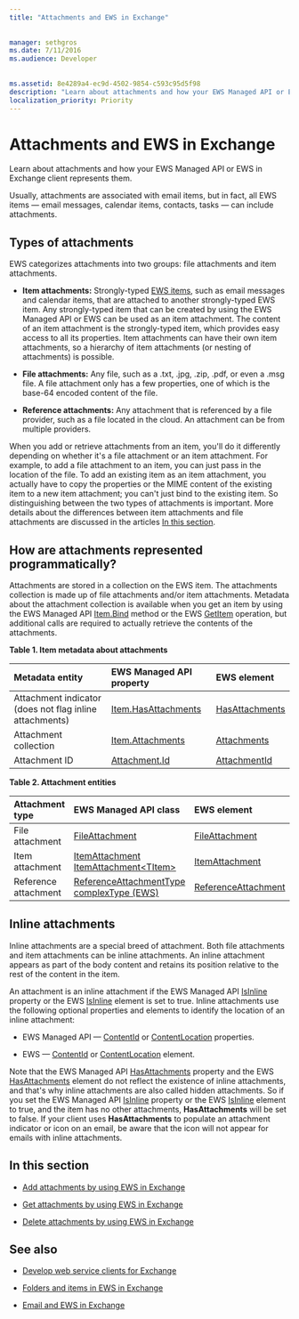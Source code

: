 ```yaml
---
title: "Attachments and EWS in Exchange"
 
 
manager: sethgros
ms.date: 7/11/2016
ms.audience: Developer
 
 
ms.assetid: 8e4289a4-ec9d-4502-9854-c593c95d5f98
description: "Learn about attachments and how your EWS Managed API or EWS in Exchange client represents them."
localization_priority: Priority
---
```


# Attachments and EWS in Exchange

Learn about attachments and how your EWS Managed API or EWS in Exchange client represents them.
  
Usually, attachments are associated with email items, but in fact, all EWS items — email messages, calendar items, contacts, tasks — can include attachments.
  
## Types of attachments

EWS categorizes attachments into two groups: file attachments and item attachments.
  
- **Item attachments:** Strongly-typed [EWS items](folders-and-items-in-ews-in-exchange.md), such as email messages and calendar items, that are attached to another strongly-typed EWS item. Any strongly-typed item that can be created by using the EWS Managed API or EWS can be used as an item attachment. The content of an item attachment is the strongly-typed item, which provides easy access to all its properties. Item attachments can have their own item attachments, so a hierarchy of item attachments (or nesting of attachments) is possible.
    
- **File attachments:** Any file, such as a .txt, .jpg, .zip, .pdf, or even a .msg file. A file attachment only has a few properties, one of which is the base-64 encoded content of the file. 
    
- **Reference attachments:** Any attachment that is referenced by a file provider, such as a file located in the cloud. An attachment can be from multiple providers. 
    
When you add or retrieve attachments from an item, you'll do it differently depending on whether it's a file attachment or an item attachment. For example, to add a file attachment to an item, you can just pass in the location of the file. To add an existing item as an item attachment, you actually have to copy the properties or the MIME content of the existing item to a new item attachment; you can't just bind to the existing item. So distinguishing between the two types of attachments is important. More details about the differences between item attachments and file attachments are discussed in the articles [In this section](#bk_inthissection).
  
## How are attachments represented programmatically?

Attachments are stored in a collection on the EWS item. The attachments collection is made up of file attachments and/or item attachments. Metadata about the attachment collection is available when you get an item by using the EWS Managed API [Item.Bind](http://msdn.microsoft.com/en-us/library/microsoft.exchange.webservices.data.item.bind%28v=exchg.80%29.aspx) method or the EWS [GetItem](http://msdn.microsoft.com/library/e3590b8b-c2a7-4dad-a014-6360197b68e4%28Office.15%29.aspx) operation, but additional calls are required to actually retrieve the contents of the attachments. 
  
**Table 1. Item metadata about attachments**

|**Metadata entity**|**EWS Managed API property**|**EWS element**|
|:-----|:-----|:-----|
|Attachment indicator (does not flag inline attachments)  <br/> |[Item.HasAttachments](http://msdn.microsoft.com/en-us/library/microsoft.exchange.webservices.data.item.hasattachments%28v=exchg.80%29.aspx) <br/> |[HasAttachments](http://msdn.microsoft.com/library/538b7a85-11d7-4daa-8458-09b540760e8b%28Office.15%29.aspx) <br/> |
|Attachment collection  <br/> |[Item.Attachments](http://msdn.microsoft.com/en-us/library/microsoft.exchange.webservices.data.item.attachments%28v=exchg.80%29.aspx) <br/> |[Attachments](http://msdn.microsoft.com/library/b470e614-34bb-44f0-8790-7ddbdcbbd29d%28Office.15%29.aspx) <br/> |
|Attachment ID  <br/> |[Attachment.Id](http://msdn.microsoft.com/en-us/library/microsoft.exchange.webservices.data.attachment.id%28v=exchg.80%29.aspx) <br/> |[AttachmentId](http://msdn.microsoft.com/library/55a5fd77-60d1-40fa-8144-770600cedc6a%28Office.15%29.aspx) <br/> |
   
**Table 2. Attachment entities**

|**Attachment type**|**EWS Managed API class**|**EWS element**|
|:-----|:-----|:-----|
|File attachment  <br/> |[FileAttachment](http://msdn.microsoft.com/en-us/library/microsoft.exchange.webservices.data.fileattachment%28v=exchg.80%29.aspx) <br/> |[FileAttachment](http://msdn.microsoft.com/library/3ecea174-73d1-47fd-8917-6065cef1d565%28Office.15%29.aspx) <br/> |
|Item attachment  <br/> |[ItemAttachment](http://msdn.microsoft.com/en-us/library/microsoft.exchange.webservices.data.itemattachment%28v=exchg.80%29.aspx) <br/> [ItemAttachment\<TItem\>](http://msdn.microsoft.com/en-us/library/dd635165%28v=exchg.80%29.aspx) <br/> |[ItemAttachment](http://msdn.microsoft.com/library/089ee599-f45e-46f5-a18a-5cfb3d2851ff%28Office.15%29.aspx) <br/> |
|Reference attachment  <br/> |[ReferenceAttachmentType complexType (EWS)](http://msdn.microsoft.com/library/18bfa012-e903-d7f3-528a-31ccceb65463%28Office.15%29.aspx) <br/> |[ReferenceAttachment](http://msdn.microsoft.com/library/b9bde862-6b75-4a81-8033-00a47be4dc2f%28Office.15%29.aspx) <br/> |
   
## Inline attachments

Inline attachments are a special breed of attachment. Both file attachments and item attachments can be inline attachments. An inline attachment appears as part of the body content and retains its position relative to the rest of the content in the item. 
  
An attachment is an inline attachment if the EWS Managed API [IsInline](http://msdn.microsoft.com/en-us/library/microsoft.exchange.webservices.data.attachment.isinline%28v=exchg.80%29.aspx) property or the EWS [IsInline](http://msdn.microsoft.com/library/5e7712c8-372a-4a16-be64-360c5ff3961a%28Office.15%29.aspx) element is set to true. Inline attachments use the following optional properties and elements to identify the location of an inline attachment: 
  
- EWS Managed API — [ContentId](http://msdn.microsoft.com/en-us/library/microsoft.exchange.webservices.data.attachment.contentid%28v=exchg.80%29.aspx) or [ContentLocation](http://msdn.microsoft.com/en-us/library/microsoft.exchange.webservices.data.attachment.contentlocation%28v=exchg.80%29.aspx) properties. 
    
- EWS — [ContentId](http://msdn.microsoft.com/library/bc59100d-6079-414b-a6e0-7c15feaa3184%28Office.15%29.aspx) or [ContentLocation](http://msdn.microsoft.com/library/d91cf587-24e3-4c13-8784-5ca29787cca7%28Office.15%29.aspx) element. 
    
Note that the EWS Managed API [HasAttachments](http://msdn.microsoft.com/en-us/library/microsoft.exchange.webservices.data.item.hasattachments%28v=exchg.80%29.aspx) property and the EWS [HasAttachments](http://msdn.microsoft.com/library/538b7a85-11d7-4daa-8458-09b540760e8b%28Office.15%29.aspx) element do not reflect the existence of inline attachments, and that's why inline attachments are also called hidden attachments. So if you set the EWS Managed API [IsInline](http://msdn.microsoft.com/en-us/library/microsoft.exchange.webservices.data.attachment.isinline%28v=exchg.80%29.aspx) property or the EWS [IsInline](http://msdn.microsoft.com/library/5e7712c8-372a-4a16-be64-360c5ff3961a%28Office.15%29.aspx) element to true, and the item has no other attachments, **HasAttachments** will be set to false. If your client uses **HasAttachments** to populate an attachment indicator or icon on an email, be aware that the icon will not appear for emails with inline attachments. 
  
## In this section
<a name="bk_inthissection"> </a>

- [Add attachments by using EWS in Exchange](how-to-add-attachments-by-using-ews-in-exchange.md)
    
- [Get attachments by using EWS in Exchange](how-to-get-attachments-by-using-ews-in-exchange.md)
    
- [Delete attachments by using EWS in Exchange](how-to-delete-attachments-by-using-ews-in-exchange.md)
    
## See also
<a name="bk_additionalresources"> </a>

- [Develop web service clients for Exchange](develop-web-service-clients-for-exchange.md)
    
- [Folders and items in EWS in Exchange](folders-and-items-in-ews-in-exchange.md)
    
- [Email and EWS in Exchange](email-and-ews-in-exchange.md)
    

